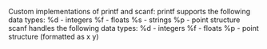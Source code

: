 Custom implementations of printf and scanf:
printf supports the following data types:
        %d - integers
        %f - floats
        %s - strings
        %p - point structure
scanf handles the following data types:
        %d - integers
        %f - floats
        %p - point structure (formatted as x y)
